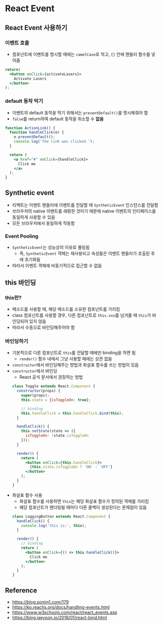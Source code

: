 # React Event
## React Event 사용하기
### 이벤트 호출
* 컴포넌트에 이벤트를 명시할 때에는 `camelCase`로 적고, `{}` 안에 핸들러 함수를 넣어줌
```jsx
return(
  <button onClick={activateLasers}>
    Activate Lasers
  </button>
);
```
### default 동작 막기
* 이벤트의 default 동작을 막기 위해서는 `preventDefault()`를 명시해줘야 함
* `false`를 return하여 default 동작을 취소할 수 **없음**
```jsx
function ActionLink() {
  function handleClick(e) {
    e.preventDefault();
    console.log('The link was clicked.');
  }

  return (
    <a href="#" onClick={handleClick}>
      Click me
    </a>
  );
}
```

## Synthetic event
* 리액트는 이벤트 핸들러에 이벤트를 전달할 때 `SyntheticEvent` 인스턴스를 전달함
* 브라우저의 native 이벤트를 래핑한 것이기 때문에 native 이벤트의 인터페이스를 동일하게 사용할 수 있음
* 모든 브라우저에서 동일하게 작동함
### Event Pooling
* `SyntheticEvent`는 성능상의 이유로 풀링됨
  * 즉, `SyntheticEvent` 객체는 재사용되고 속성들은 이벤트 핸들러가 호출된 후에 초기화됨
* 따라서 이벤트 객체에 비동기적으로 접근할 수 없음

## this 바인딩
### this란?
* 메소드를 사용할 때, 해당 메소드를 소유한 컴포넌트를 가리킴
* class 컴포넌트를 사용할 경우, 다른 컴포넌트로 `this.xxx`를 넘겨줄 때 `this`가 바인딩되어 있지 않음
* 따라서 수동으로 바인딩해주어야 함
### 바인딩하기
* 기본적으로 다른 컴포넌트로 `this`를 전달할 때에만 binding을 하면 됨
  * `render()` 함수 내에서 그냥 사용할 때에는 상관 없음
* `constructor`에서 바인딩해주는 방법과 화살표 함수를 쓰는 방법이 있음
* `constructor`에서 바인딩
  * React 공식 문서에서 권장하는 방법
  ```jsx
  class Toggle extends React.Component {
    constructor(props) {
      super(props);
      this.state = {isToggleOn: true};

      // binding
      this.handleClick = this.handleClick.bind(this);
    }

    handleClick() {
      this.setState(state => ({
        isToggleOn: !state.isToggleOn
      }));
    }

    render() {
      return (
        <button onClick={this.handleClick}>
          {this.state.isToggleOn ? 'ON' : 'OFF'}
        </button>
      );
    }
  }
  ```
* 화살표 함수 사용
  * 화살표 함수를 사용하면 `this`는 해당 화살표 함수가 정의된 객체를 가리킴
  * 해당 컴포넌트가 렌더링될 때마다 다른 콜백이 생성된다는 문제점이 있음
  ```jsx
  class LoggingButton extends React.Component {
    handleClick() {
      console.log('this is:', this);
    }

    render() {
      // binding
      return (
        <button onClick={() => this.handleClick()}>
          Click me
        </button>
      );
    }
  }
  ```


## Reference
* <https://blog.sonim1.com/179>
* <https://ko.reactjs.org/docs/handling-events.html>
* <https://www.w3schools.com/react/react_events.asp>
* <https://blog.jaeyoon.io/2018/01/react-bind.html>